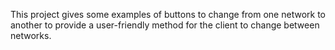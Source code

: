 This project gives some examples of buttons to change from one network to another to provide a user-friendly method for the client to change between networks.